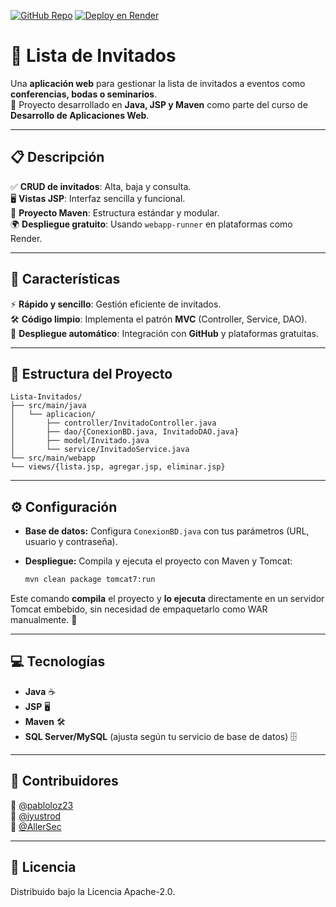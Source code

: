 [![GitHub Repo](https://img.shields.io/badge/GitHub-Repository-blue?logo=github)](https://github.com/jyustrod/Lista-Invitados.git)
[![Deploy en Render](https://img.shields.io/badge/Render-Deploy-blue?logo=render)](https://lista-invitados-ixx9.onrender.com)
# 🎉 Lista de Invitados

Una **aplicación web** para gestionar la lista de invitados a eventos como **conferencias, bodas o seminarios**.  
📌 Proyecto desarrollado en **Java, JSP y Maven** como parte del curso de **Desarrollo de Aplicaciones Web**.

---

## 📋 Descripción

✅ **CRUD de invitados**: Alta, baja y consulta.  
🖥️ **Vistas JSP**: Interfaz sencilla y funcional.  
🚀 **Proyecto Maven**: Estructura estándar y modular.  
🌍 **Despliegue gratuito**: Usando `webapp-runner` en plataformas como Render.

---

## 🚀 Características

⚡ **Rápido y sencillo**: Gestión eficiente de invitados.  
🛠️ **Código limpio**: Implementa el patrón **MVC** (Controller, Service, DAO).  
🔄 **Despliegue automático**: Integración con **GitHub** y plataformas gratuitas.

---
## 📁 Estructura del Proyecto
```
Lista-Invitados/
├── src/main/java
│   └── aplicacion/
│       ├── controller/InvitadoController.java
│       ├── dao/{ConexionBD.java, InvitadoDAO.java}
│       ├── model/Invitado.java
│       └── service/InvitadoService.java
└── src/main/webapp
└── views/{lista.jsp, agregar.jsp, eliminar.jsp}
```

---
## ⚙️ Configuración

- **Base de datos:** Configura `ConexionBD.java` con tus parámetros (URL, usuario y contraseña).
- **Despliegue:** Compila y ejecuta el proyecto con Maven y Tomcat:

  ```bash
  mvn clean package tomcat7:run

Este comando **compila** el proyecto y **lo ejecuta** directamente en un servidor Tomcat embebido, sin necesidad de empaquetarlo como WAR manualmente. 🚀

---
## 💻 Tecnologías

- **Java** ☕
- **JSP** 🖥️
- **Maven** 🛠️
- **SQL Server/MySQL** (ajusta según tu servicio de base de datos) 🗄️

---

## 🤝 Contribuidores

👤 [@pabloloz23](https://github.com/pabloloz23)  
👤 [@jyustrod](https://github.com/jyustrod)  
👤 [@AllerSec](https://github.com/AllerSec)

---
## 📄 Licencia
Distribuido bajo la Licencia Apache-2.0.

